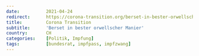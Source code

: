```yaml
---
date:          2021-04-24
redirect:      https://corona-transition.org/berset-in-bester-orwellscher-manier
title:         Corona Transition
subtitle:      'Berset in bester orwellscher Manier'
country:       CH
categories:    [Politik, Impfung]
tags:          [bundesrat, impfpass, impfzwang]
---
```

